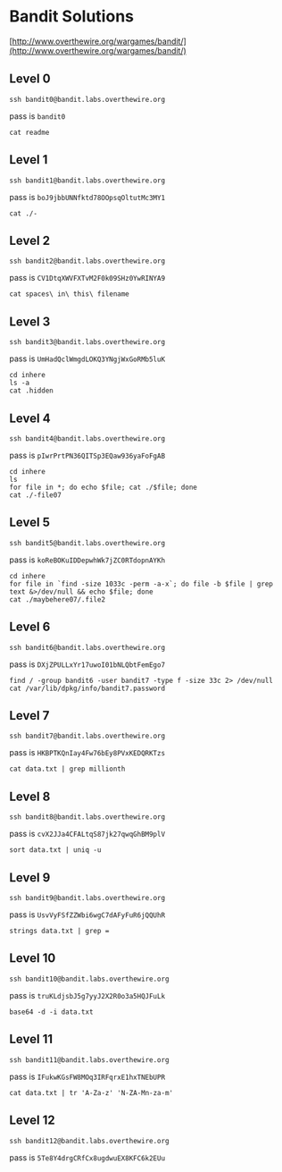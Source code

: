 Bandit Solutions
==================
[http://www.overthewire.org/wargames/bandit/](http://www.overthewire.org/wargames/bandit/)

Level 0
--------
```
ssh bandit0@bandit.labs.overthewire.org
```

pass is `bandit0`

```
cat readme
```

Level 1
---------
```
ssh bandit1@bandit.labs.overthewire.org
```

pass is `boJ9jbbUNNfktd78OOpsqOltutMc3MY1`

```
cat ./-
```

Level 2
--------
```
ssh bandit2@bandit.labs.overthewire.org
```

pass is `CV1DtqXWVFXTvM2F0k09SHz0YwRINYA9`

```
cat spaces\ in\ this\ filename
```

Level 3
-------
```
ssh bandit3@bandit.labs.overthewire.org
```

pass is `UmHadQclWmgdLOKQ3YNgjWxGoRMb5luK`

```
cd inhere
ls -a
cat .hidden
```

Level 4
-------
```
ssh bandit4@bandit.labs.overthewire.org
```

pass is `pIwrPrtPN36QITSp3EQaw936yaFoFgAB`

```
cd inhere
ls
for file in *; do echo $file; cat ./$file; done
cat ./-file07
```

Level 5
-------
```
ssh bandit5@bandit.labs.overthewire.org
```

pass is `koReBOKuIDDepwhWk7jZC0RTdopnAYKh`

```
cd inhere
for file in `find -size 1033c -perm -a-x`; do file -b $file | grep text &>/dev/null && echo $file; done 
cat ./maybehere07/.file2
```

Level 6
-------
```
ssh bandit6@bandit.labs.overthewire.org
```

pass is `DXjZPULLxYr17uwoI01bNLQbtFemEgo7`

```
find / -group bandit6 -user bandit7 -type f -size 33c 2> /dev/null
cat /var/lib/dpkg/info/bandit7.password
```

Level 7
-------
```
ssh bandit7@bandit.labs.overthewire.org
```

pass is `HKBPTKQnIay4Fw76bEy8PVxKEDQRKTzs`

```
cat data.txt | grep millionth
```

Level 8
-------
```
ssh bandit8@bandit.labs.overthewire.org
```

pass is `cvX2JJa4CFALtqS87jk27qwqGhBM9plV`

```
sort data.txt | uniq -u
```

Level 9
-------
```
ssh bandit9@bandit.labs.overthewire.org
```

pass is `UsvVyFSfZZWbi6wgC7dAFyFuR6jQQUhR`

```
strings data.txt | grep =
```

Level 10
--------
```
ssh bandit10@bandit.labs.overthewire.org
```

pass is `truKLdjsbJ5g7yyJ2X2R0o3a5HQJFuLk`

```
base64 -d -i data.txt 
```

Level 11
--------
```
ssh bandit11@bandit.labs.overthewire.org
```

pass is `IFukwKGsFW8MOq3IRFqrxE1hxTNEbUPR`

```
cat data.txt | tr 'A-Za-z' 'N-ZA-Mn-za-m'
```

Level 12
--------
```
ssh bandit12@bandit.labs.overthewire.org
```

pass is `5Te8Y4drgCRfCx8ugdwuEX8KFC6k2EUu`








